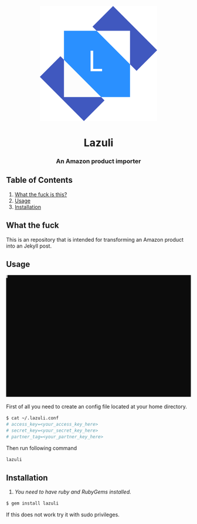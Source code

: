 <div align="center">
    <img width="320px" src="./resources/lapis-logo.svg"/>
    <h1>Lazuli</h1>
    <h3>An Amazon product importer</h3>
</div>

## Table of Contents
1. [What the fuck is this?](#what-the-fuck)
2. [Usage](#usage)
2. [Installation](#installation)

## What the fuck
This is an repository that is intended for transforming an Amazon product into an Jekyll post.


## Usage

![Preview][preview]

First of all you need to create an config file located at your home directory.
```sh
$ cat ~/.lazuli.conf
# access_key=<your_access_key_here>
# secret_key=<your_secret_key_here>
# partner_tag=<your_partner_key_here>
```

Then run following command
```sh
lazuli
```

## Installation
1. *You need to have ruby and RubyGems installed.*
```sh
$ gem install lazuli
```
If this does not work try it with sudo privileges.

[preview]: resources/preview.svg
